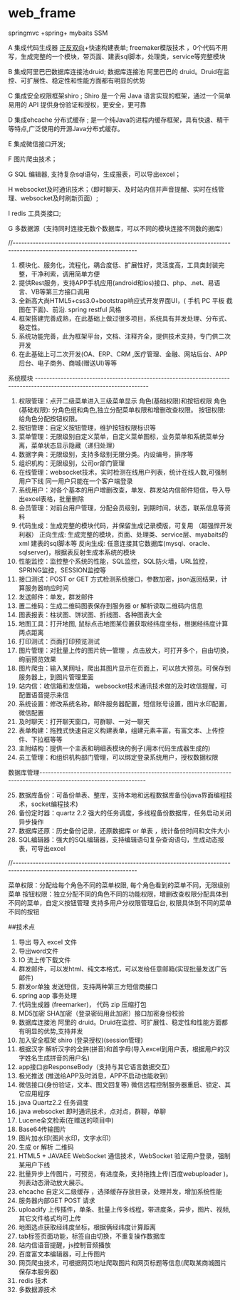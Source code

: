# web_frame
springmvc +spring+ mybaits  SSM

A 集成代码生成器 [正反双向](单表、主表、明细表、树形表，开发利器)+快速构建表单; 
  freemaker模版技术 ，0个代码不用写，生成完整的一个模块，带页面、建表sql脚本，处理类，service等完整模块

B 集成阿里巴巴数据库连接池druid; 数据库连接池  阿里巴巴的 druid。Druid在监控、可扩展性、稳定性和性能方面都有明显的优势

C 集成安全权限框架shiro ; Shiro 是一个用 Java 语言实现的框架，通过一个简单易用的 API 提供身份验证和授权，更安全，更可靠

D 集成ehcache 分布式缓存 ;
  是一个纯Java的进程内缓存框架，具有快速、精干等特点,广泛使用的开源Java分布式缓存。

E 集成微信接口开发; 
  
F 图片爬虫技术； 
  
G  SQL 编辑器, 支持复杂sql语句，生成报表，可以导出excel；

H websocket及时通讯技术；（即时聊天、及时站内信并声音提醒、实时在线管理、websocket及时刷新页面）;

I redis 工具类接口;   

G 多数据源（支持同时连接无数个数据库，可以不同的模块连接不同数的据库）

//-------------------------------------------------------------------------------------------------------------------------

1. 模块化、服务化，流程化，耦合度低、扩展性好，灵活度高，工具类封装完整，干净利索，调用简单方便 
2. 提供Rest服务，支持APP手机应用(android和ios)接口、php、.net、易语言、VB等第三方接口调用 
3. 全新高大尚HTML5+css3.0+bootstrap响应式开发界面UI，( 手机 PC 平板 截图在下面)、前沿.  spring restful 风格 
4. 框架搭建完善成熟，在此基础上做过很多项目，系统具有并发处理、分布式、稳定性。 
5. 系统功能完善，此为框架平台，文档、注释齐全，提供技术支持，专门供二次开发 
6. 在此基础上可二次开发(OA、ERP、CRM ,医疗管理、金融、网站后台、APP后台、电子商务、商城(赠送UI)等等 

系统模块 ---------------------------------------------------------------------------------------------------------------------

1.   权限管理：点开二级菜单进入三级菜单显示 角色(基础权限)和按钮权限
      角色(基础权限): 分角色组和角色,独立分配菜单权限和增删改查权限。
      按钮权限: 给角色分配按钮权限。
2.   按钮管理：自定义按钮管理，维护按钮权限标识等
3.   菜单管理：无限级别自定义菜单，自定义菜单图标，业务菜单和系统菜单分离，菜单状态显示隐藏（递归处理）
4.   数据字典：无限级别，支持多级别无限分类。内设编号，排序等
5.   组织机构：无限级别，公司or部门管理
6.   在线管理：websocket技术，实时检测在线用户列表，统计在线人数,可强制用户下线 同一用户只能在一个客户端登录
7.   系统用户：对各个基本的用户增删改查，单发、群发站内信邮件短信，导入导出excel表格，批量删除
8.   会员管理：对前台用户管理，分配会员级别，到期时间，状态，联系信息等资料
9.   代码生成：生成完整的模块代码，并保留生成记录模版，可复用 （超强悍开发利器） 
      正向生成:  生成完整的模块，页面、处理类、service层、myabaits的xml 建表的sql脚本等
      反向生成:  任意连接其它数据库(mysql、oracle、sqlserver)，根据表反射生成本系统的模块
10. 性能监控：监控整个系统的性能，SQL监控，SQL防火墙，URL监控，SPRING监控，SESSION监控等
11. 接口测试：POST or GET 方式检测系统接口，参数加密，json返回结果，计算服务器响应时间
12. 发送邮件：单发，群发邮件  
13. 置二维码：生成二维码图表保存到服务器 or  解析读取二维码内信息 
14. 图表报表：柱状图、饼状图、折线图、各种图表大全
15. 地图工具：打开地图, 鼠标点击地图某位置获取经纬度坐标，根据经纬度计算两点距离
16. 打印测试：页面打印预览测试
17. 图片管理：对批量上传的图片统一管理 ，点击放大，可打开多个，自由切换，绚丽预览效果
18. 图片爬虫：输入某网址，爬出其图片显示在页面上，可以放大预览。可保存到服务器上，到图片管理里面
19. 站内信：收信箱和发信箱， websocket技术通讯技术做的及时收信提醒，可配置语音提示来信 
20. 系统设置：修改系统名称，邮件服务器配置，短信账号设置，图片水印配置，微信配置
21. 及时聊天：打开聊天窗口，可群聊、一对一聊天
22. 表单构建：拖拽式快速自定义构建表单，组建元素丰富，有富文本、上传控件、下拉框等等
23. 主附结构：提供一个主表和明细表模块的例子(用本代码生成器生成的)
24. 员工管理：和组织机构部门管理，可以绑定登录系统用户，授权数据权限

数据库管理-------------------------------------------------------------------------------------------------------------------

25. 数据库备份：可备份单表、整库，支持本地和远程数据库备份(java界面编程技术，socket编程技术)
26. 备份定时器：quartz 2.2 强大的任务调度，多线程备份数据库，任务启动关闭异步操作
27. 数据库还原：历史备份记录，还原数据库 or 单表 ，统计备份时间和文件大小
28. SQL编辑器：强大的SQL编辑器，支持编辑语句复杂查询语句，生成动态报表，可导出excel

//-------------------------------------------------------------------------------------------------------------------------

菜单权限：分配给每个角色不同的菜单权限, 每个角色看到的菜单不同，无限级别菜单
按钮权限：独立分配不同的角色不同的功能权限，增删改查权限分配具体到不同的菜单，自定义按钮管理
支持多用户分权限管理后台,  权限具体到不同的菜单不同的按钮


##技术点
1. 导出 导入 excel 文件
2. 导出word文件
3. IO 流上传下载文件
4. 群发邮件，可以发html、纯文本格式，可以发给任意邮箱(实现批量发送广告邮件)
5. 群发or单独 发送短信，支持两种第三方短信商接口
6. spring   aop  事务处理
7. 代码生成器 (freemarker)， 代码 zip 压缩打包
8. MD5加密 SHA加密（登录密码用此加密）接口加密身份校验
9. 数据库连接池  阿里的 druid。Druid在监控、可扩展性、稳定性和性能方面都有明显的优势,支持并发
10. 加入安全框架 shiro (登录授权)(session管理)
11. 根据汉字 解析汉字的全拼(拼音)和首字母(导入excel到用户表，根据用户的汉字姓名生成拼音的用户名)
12. app接口@ResponseBody（支持与其它语言数据交互）
13. 极光推送 (推送给APP及时消息，APP不启动也能收到)
14. 微信接口(身份验证，文本、图文回复等) 微信远程控制服务器重启、锁定、其它应用程序
15. java Quartz2.2 任务调度 
16. java websocket 即时通讯技术，点对点，群聊，单聊
17. Lucene全文检索(在赠送的项目中)
18. Base64传输图片
19. 图片加水印(图片水印，文字水印）
20. 生成 or  解析 二维码
21. HTML5 + JAVAEE  WebSocket 通信技术，WebSocket 验证用户登录，强制某用户下线
22. 批量异步上传图片，可预览，有进度条，支持拖拽上传(百度webuploader )。列表动态滑动放大展示。
23. ehcache 自定义二级缓存 ，选择缓存存放目录，处理并发，增加系统性能
24. 服务器内部GET POST 请求
25. uploadify 上传插件，单条、批量上传多线程，带进度条，异步，图片、视频, 其它文件格式均可上传
26. 地图选点获取经纬度坐标，根据俩经纬度计算距离
27. tab标签页面功能，标签自由切换，不重复操作数据库
28. 站内信语音提醒，js控制音频播放
29. 百度富文本编辑器，可上传图片
30. 网页爬虫技术，可根据网页地址爬取图片和网页标题等信息(爬取某商城图片保存本服务器)
31. redis 技术
32. 多数据源技术
